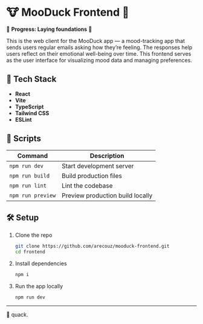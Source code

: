  
# 🐮 MooDuck Frontend 🦆 
🚧 **Progress: Laying foundations** 🚧

This is the web client for the MooDuck app — a mood-tracking app that sends users regular emails asking how they’re feeling. The responses help users reflect on their emotional well-being over time. This frontend serves as the user interface for visualizing mood data and managing preferences.
## 🚀 Tech Stack
- **React**
- **Vite** 
- **TypeScript** 
- **Tailwind CSS** 
- **ESLint**
## 📜 Scripts
| Command       | Description               |
| ------------- | ------------------------- |
| `npm run dev` | Start development server  |
| `npm run build` | Build production files  |
| `npm run lint` | Lint the codebase        |
| `npm run preview` | Preview production build locally |
## 🛠 Setup
1. Clone the repo 
   ```bash
   git clone https://github.com/arecouz/mooduck-frontend.git
   cd frontend
   ```
2. Install dependencies 
   ```bash
   npm i
   ```
3. Run the app locally 
   ```bash
   npm run dev
   ```
---
🦆 quack.

